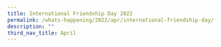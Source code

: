 ```yaml
---
title: International Friendship Day 2022
permalink: /whats-happening/2022/apr/international-friendship-day/
description: ""
third_nav_title: April
---
```

